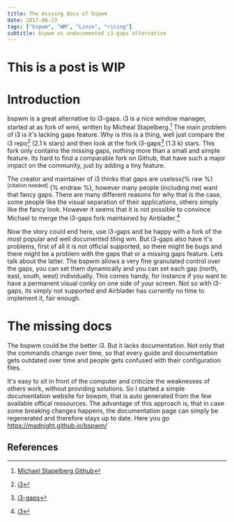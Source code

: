 ```yaml
---
title: The missing docs of bspwm
date: 2017-06-23
tags: ["bspwm", "WM", "Linux", "ricing"]
subtitle: bspwm as undocumented i3-gaps alternative
---
```


# This is a post is WIP

# Introduction
bspwm is a great alternative to i3-gaps. i3 is a nice window manager, started at as fork of wmii, written by Micheal Stapelberg.[^1] The main problem of i3 is it's lacking gaps feature. Why is this is a thing, well just compare the i3 repo[^2] (2.1 k stars) and then look at the fork i3-gaps[^3] (1.3 k) stars. This fork only contains the missing gaps, nothing more than a small and simple feature. Its hard to find a comparable fork on Github, that have such a major impact on the community, just by adding a tiny feature.

The creator and maintainer of i3 thinks that gaps are useless{% raw %} <sup>[citation needed]</sup> {% endraw %}, however many people (including me) want that fancy gaps. There are many different reasons for why that is the case, some people like the visual separation of their applications, others simply like the fancy look. However it seems that it is not possible to convince Michael to merge the i3-gaps fork maintained by Airblader.[^2]

Now the story could end here, use i3-gaps and be happy with a fork of the most popular and well documented tiling wm. But i3-gaps also have it's problems, first of all it is not official supported, so there might be bugs and there might be a problem with the gaps that or a missing gaps feature. Lets talk about the latter. The bspwm allows a very fine granulated control over the gaps, you can set them dynamically and you can set each gap (north, east, south, west) individually. This comes handy, for instance if you want to have a permanent visual conky on one side of your screen. Not so with i3-gaps, its simply not supported and Airblader has currently no time to implement it, fair enough.

# The missing docs

The bspwm could be the better i3. But it lacks documentation. Not only that the commands change over time, so that every guide and documentation gets outdated over time and people gets confused with their configuration files. 

It's easy to sit in front of the computer and criticize the weaknesses of others work, without providing solutions. So I started a simple documentation website for bswpm, that is auto generated from the few available offical ressources. The advantage of this approach is, that in case some breaking changes happens, the documentation page can simply be regenerated and therefore stays up to date. Here you go https://madnight.github.io/bspwm/



## References
[^1]: [Michael Stapelberg Github](https://github.com/stapelberg)
[^2]: [i3](https://github.com/stapelberg/i3)
[^3]: [i3-gaps](https://github.com/Airblader/i3)
